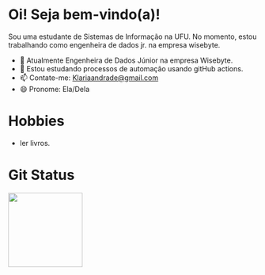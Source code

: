 # Oi! Seja bem-vindo(a)!
Sou uma estudante de Sistemas de Informação na UFU. No momento, estou trabalhando como engenheira de dados jr. na empresa wisebyte.

- 🔭 Atualmente Engenheira de Dados Júnior na empresa Wisebyte.
- 🌱 Estou estudando processos de automação usando gitHub actions.
- 📫 Contate-me: Klariaandrade@gmail.com
- 😄 Pronome: Ela/Dela

# Hobbies

- ler livros.

# Git Status
 <div align="left">
                    <a href="https://github.com/Klaria-data">
                    <img height="150em" src="https://github-readme-stats.vercel.app/api?username=Klaria-data&show_icons=true&theme=dark&include_all_commits=true&count_private=true"/>
                </div>

